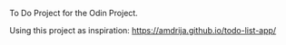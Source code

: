 To Do Project for the Odin Project.

Using this project as inspiration: https://amdrija.github.io/todo-list-app/